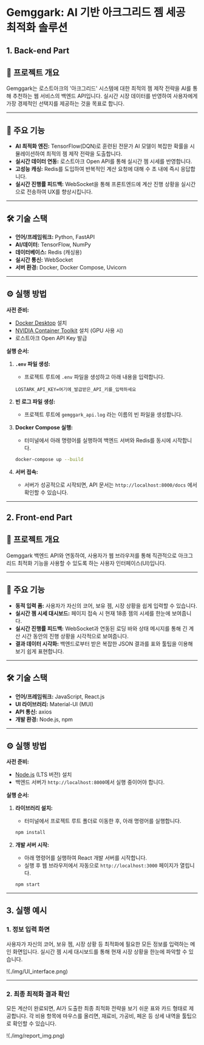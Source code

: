 
# Gemggark: AI 기반 아크그리드 젬 세공 최적화 솔루션

## 1. Back-end Part

## 📖 프로젝트 개요

Gemggark는 로스트아크의 '아크그리드' 시스템에 대한 최적의 젬 제작 전략을 AI를 통해 추천하는 웹 서비스의 백엔드 API입니다. 실시간 시장 데이터를 반영하여 사용자에게 가장 경제적인 선택지를 제공하는 것을 목표로 합니다.

---

## 🚀 주요 기능

- **AI 최적화 엔진:** TensorFlow(DQN)로 훈련된 전문가 AI 모델이 복잡한 확률을 시뮬레이션하여 최적의 젬 제작 전략을 도출합니다.
- **실시간 데이터 연동:** 로스트아크 Open API를 통해 실시간 젬 시세를 반영합니다.
- **고성능 캐싱:** Redis를 도입하여 반복적인 계산 요청에 대해 수 초 내에 즉시 응답합니다.
- **실시간 진행률 피드백:** WebSocket을 통해 프론트엔드에 계산 진행 상황을 실시간으로 전송하여 UX를 향상시킵니다.

---

## 🛠️ 기술 스택

- **언어/프레임워크:** Python, FastAPI
- **AI/데이터:** TensorFlow, NumPy
- **데이터베이스:** Redis (캐싱용)
- **실시간 통신:** WebSocket
- **서버 환경:** Docker, Docker Compose, Uvicorn

---

## ⚙️ 실행 방법

**사전 준비:**
- [Docker Desktop](https://www.docker.com/products/docker-desktop/) 설치
- [NVIDIA Container Toolkit](https://docs.nvidia.com/datacenter/cloud-native/container-toolkit/latest/install-guide.html) 설치 (GPU 사용 시)
- 로스트아크 Open API Key 발급

**실행 순서:**
1.  **`.env` 파일 생성:**
    -   프로젝트 루트에 `.env` 파일을 생성하고 아래 내용을 입력합니다.
    ```
    LOSTARK_API_KEY=여기에_발급받은_API_키를_입력하세요
    ```

2.  **빈 로그 파일 생성:**
    -   프로젝트 루트에 `gemggark_api.log` 라는 이름의 빈 파일을 생성합니다.

3.  **Docker Compose 실행:**
    -   터미널에서 아래 명령어를 실행하여 백엔드 서버와 Redis를 동시에 시작합니다.
    ```bash
    docker-compose up --build
    ```

4.  **서버 접속:**
    -   서버가 성공적으로 시작되면, API 문서는 `http://localhost:8000/docs` 에서 확인할 수 있습니다.

---

## 2. Front-end Part

## 📖 프로젝트 개요

Gemggark 백엔드 API와 연동하여, 사용자가 웹 브라우저를 통해 직관적으로 아크그리드 최적화 기능을 사용할 수 있도록 하는 사용자 인터페이스(UI)입니다.

---

## 🚀 주요 기능

- **동적 입력 폼:** 사용자가 자신의 코어, 보유 젬, 시장 상황을 쉽게 입력할 수 있습니다.
- **실시간 젬 시세 대시보드:** 페이지 접속 시 현재 18종 젬의 시세를 한눈에 보여줍니다.
- **실시간 진행률 피드백:** WebSocket과 연동된 로딩 바와 상태 메시지를 통해 긴 계산 시간 동안의 진행 상황을 시각적으로 보여줍니다.
- **결과 데이터 시각화:** 백엔드로부터 받은 복잡한 JSON 결과를 표와 툴팁을 이용해 보기 쉽게 표현합니다.

---

## 🛠️ 기술 스택

- **언어/프레임워크:** JavaScript, React.js
- **UI 라이브러리:** Material-UI (MUI)
- **API 통신:** axios
- **개발 환경:** Node.js, npm

---

## ⚙️ 실행 방법

**사전 준비:**
- [Node.js](https://nodejs.org/) (LTS 버전) 설치
- 백엔드 서버가 `http://localhost:8000`에서 실행 중이어야 합니다.

**실행 순서:**
1.  **라이브러리 설치:**
    -   터미널에서 프로젝트 루트 폴더로 이동한 후, 아래 명령어를 실행합니다.
    ```bash
    npm install
    ```

2.  **개발 서버 시작:**
    -   아래 명령어를 실행하여 React 개발 서버를 시작합니다.
    -   실행 후 웹 브라우저에서 자동으로 `http://localhost:3000` 페이지가 열립니다.
    ```bash
    npm start
    ```

---

## 3. 실행 예시

### 1. 정보 입력 화면
사용자가 자신의 코어, 보유 젬, 시장 상황 등 최적화에 필요한 모든 정보를 입력하는 메인 화면입니다. 실시간 젬 시세 대시보드를 통해 현재 시장 상황을 한눈에 파악할 수 있습니다.

!(./img/UI_interface.png)

---

### 2. 최종 최적화 결과 확인
모든 계산이 완료되면, AI가 도출한 최종 최적화 전략을 보기 쉬운 표와 카드 형태로 제공합니다. 각 비용 항목에 마우스를 올리면, 재료비, 가공비, 페온 등 상세 내역을 툴팁으로 확인할 수 있습니다.

!(./img/report_img.png)





